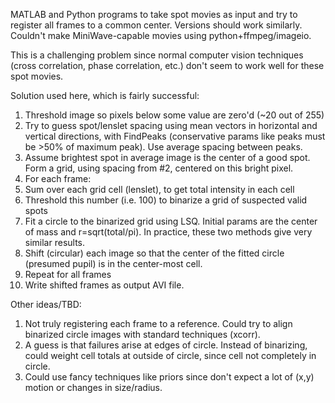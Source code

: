 MATLAB and Python programs to take spot movies as input and try to register all frames to a common center. Versions should work similarly. Couldn't make MiniWave-capable movies using python+ffmpeg/imageio.

This is a challenging problem since normal computer vision techniques (cross correlation, phase correlation, etc.) don't seem to work well for these spot movies.

Solution used here, which is fairly successful:
1) Threshold image so pixels below some value are zero'd (~20 out of 255) 
2) Try to guess spot/lenslet spacing using mean vectors in horizontal and vertical directions, with FindPeaks (conservative params like peaks must be >50% of maximum peak). Use average spacing between peaks.
3) Assume brightest spot in average image is the center of a good spot. Form a grid, using spacing from #2, centered on this bright pixel.
4) For each frame:
5) Sum over each grid cell (lenslet), to get total intensity in each cell
6) Threshold this number (i.e. 100) to binarize a grid of suspected valid spots
7) Fit a circle to the binarized grid using LSQ. Initial params are the center of mass and r=sqrt(total/pi). In practice, these two methods give very similar results.
8) Shift (circular) each image so that the center of the fitted circle (presumed pupil) is in the center-most cell.
9) Repeat for all frames
10) Write shifted frames as output AVI file.

Other ideas/TBD:
1) Not truly registering each frame to a reference. Could try to align binarized circle images with standard techniques (xcorr).
2) A guess is that failures arise at edges of circle. Instead of binarizing, could weight cell totals at outside of circle, since cell not completely in circle.
3) Could use fancy techniques like priors since don't expect a lot of (x,y) motion or changes in size/radius.
